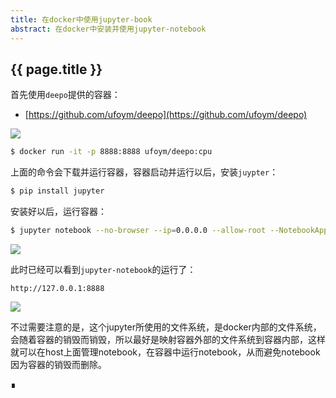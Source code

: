 ```yaml
---
title: 在docker中使用jupyter-book
abstract: 在docker中安装并使用jupyter-notebook
---
```


## {{ page.title }}

首先使用`deepo`提供的容器：

* [https://github.com/ufoym/deepo](https://github.com/ufoym/deepo) 

![](https://raw.githubusercontent.com/liweinan/blogpic2019_ii/jun05/64717726-B3CB-4E49-A52A-AF0565552CA8.png)

```bash
$ docker run -it -p 8888:8888 ufoym/deepo:cpu
```

上面的命令会下载并运行容器，容器启动并运行以后，安装`juypter`：

```bash
$ pip install jupyter
```

安装好以后，运行容器：

```bash
$ jupyter notebook --no-browser --ip=0.0.0.0 --allow-root --NotebookApp.token= --notebook-dir='/'
```

![](https://raw.githubusercontent.com/liweinan/blogpic2019_ii/jun05/CC9B4A95-5A94-4FFC-A5DF-679E81162C74.png)

此时已经可以看到`jupyter-notebook`的运行了：

```url
http://127.0.0.1:8888
```

![](https://raw.githubusercontent.com/liweinan/blogpic2019_ii/jun05/7D12AA21-B830-4ADA-BD5E-649A60C700AA.png)

不过需要注意的是，这个jupyter所使用的文件系统，是docker内部的文件系统，会随着容器的销毁而销毁，所以最好是映射容器外部的文件系统到容器内部，这样就可以在host上面管理notebook，在容器中运行notebook，从而避免notebook因为容器的销毁而删除。

∎
   